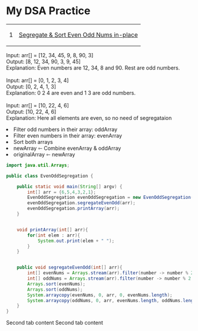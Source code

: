 # My DSA Practice

<tabs>

<tab title="Java">

<chapter title="Table of Questions">
<table>
<tr>
<td>1</td>
<td>

[Segregate & Sort Even Odd Nums in-place](#ques1)

</td>
</tr>
</table>
</chapter>

<chapter id="ques1"  title="Question 1" level="2">

<tabs>

<tab title="Question">
<chapter title="Given an array arr, write a program segregating even and odd numbers. The program should put all even numbers first in sorted order, and then odd numbers in sorted order. Note:- You don't have to return the array, you have to modify it in-place." level="4">

<tldr>
<p>
Input: arr[] = [12, 34, 45, 9, 8, 90, 3] <br/>
 Output: [8, 12, 34, 90, 3, 9, 45] <br/>
 Explanation: Even numbers are 12, 34, 8 and 90. Rest are odd numbers.
<br/>
<br/>
Input: arr[] = [0, 1, 2, 3, 4] <br/>
Output: [0, 2, 4, 1, 3] <br/>
Explanation: 0 2 4 are even and 1 3 are odd numbers.
<br/>
<br/>
 Input: arr[] = [10, 22, 4, 6] <br/>
Output: [10, 22, 4, 6] <br/>
Explanation: Here all elements are even, so no need of segregataion
</p>
</tldr>

</chapter>
</tab>

<tab title="Explanation">

<chapter title = "I solved this question like this: " level="4"/>
<list>
<li>Filter  odd numbers in their array: oddArray</li>
<li>Filter even numbers in their array: evenArray</li>
<li>Sort both arrays</li>
<li>newArray ⇽  Combine evenArray & oddArray</li>
<li>originalArray ⇽ newArray</li>
</list>

</tab>
<tab title="Code">

```Java
import java.util.Arrays;

public class EvenOddSegregation {

    public static void main(String[] argv) {
        int[] arr = {6,5,4,3,2,1};
        EvenOddSegregation evenOddSegregation = new EvenOddSegregation();
        evenOddSegregation.segregateEvenOdd(arr);
        evenOddSegregation.printArray(arr);
    }


    void printArray(int[] arr){
        for(int elem : arr){
            System.out.print(elem + " ");
        }
    }


    public void segregateEvenOdd(int[] arr){
        int[] evenNums = Arrays.stream(arr).filter(number -> number % 2 == 0).toArray();
        int[] oddNums = Arrays.stream(arr).filter(number -> number % 2 != 0).toArray();
        Arrays.sort(evenNums);
        Arrays.sort(oddNums);
        System.arraycopy(evenNums, 0, arr, 0, evenNums.length);
        System.arraycopy(oddNums, 0, arr, evenNums.length, oddNums.length);
    }
}
```

</tab>
</tabs>

</chapter>
</tab>

<tab title="C++">
Second tab content
</tab>

<tab title="Python">
Second tab content
</tab>



</tabs>